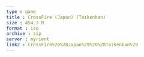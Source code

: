 ```yaml
---
type : game
title : CrossFire (Japan) (Taikenban)
size : 454.3 M
format : iso
archive : zip
server : myrient
link2 : CrossFire%20%28Japan%29%20%28Taikenban%29
---
```

